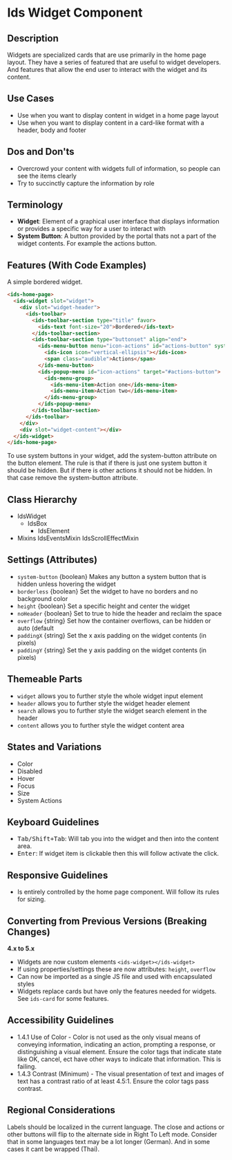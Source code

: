 # Ids Widget Component

## Description

Widgets are specialized cards that are use primarily in the home page layout. They have a series of featured that are useful to widget developers. And features that allow the end user to interact with the widget and its content.

## Use Cases

- Use when you want to display content in widget in a home page layout
- Use when you want to display content in a card-like format with a header, body and footer

## Dos and Don'ts

- Overcrowd your content with widgets full of information, so people can see the items clearly
- Try to succinctly capture the information by role

## Terminology

- **Widget**: Element of a graphical user interface that displays information or provides a specific way for a user to interact with
- **System Button**: A button provided by the portal thats not a part of the widget contents. For example the actions button.

## Features (With Code Examples)

A simple bordered widget.

```html
<ids-home-page>
  <ids-widget slot="widget">
    <div slot="widget-header">
      <ids-toolbar>
        <ids-toolbar-section type="title" favor>
          <ids-text font-size="20">Bordered</ids-text>
        </ids-toolbar-section>
        <ids-toolbar-section type="buttonset" align="end">
          <ids-menu-button menu="icon-actions" id="actions-button" system-button>
            <ids-icon icon="vertical-ellipsis"></ids-icon>
            <span class="audible">Actions</span>
          </ids-menu-button>
          <ids-popup-menu id="icon-actions" target="#actions-button">
            <ids-menu-group>
              <ids-menu-item>Action one</ids-menu-item>
              <ids-menu-item>Action two</ids-menu-item>
            </ids-menu-group>
          </ids-popup-menu>
        </ids-toolbar-section>
      </ids-toolbar>
    </div>
    <div slot="widget-content"></div>
  </ids-widget>
</ids-home-page>
```

To use system buttons in your widget, add the system-button attribute on the button element. The rule is that if there is just one system button it should be hidden. But if there is other actions it should not be hidden. In that case remove the system-button attribute.

## Class Hierarchy

- IdsWidget
    - IdsBox
      - IdsElement
- Mixins
  IdsEventsMixin
  IdsScrollEffectMixin

## Settings (Attributes)

- `system-button` {boolean} Makes any button a system button that is hidden unless hovering the widget
- `borderless` {boolean} Set the widget to have no borders and no background color
- `height` {boolean} Set a specific height and center the widget
- `noHeader` {boolean} Set to true to hide the header and reclaim the space
- `overflow` {string} Set how the container overflows, can be hidden or auto (default
- `paddingX` {string} Set the x axis padding on the widget contents (in pixels)
- `paddingY` {string} Set the y axis padding on the widget contents (in pixels)

## Themeable Parts

- `widget` allows you to further style the whole widget input element
- `header` allows you to further style the widget header element
- `search` allows you to further style the widget search element in the header
- `content` allows you to further style the widget content area

## States and Variations

- Color
- Disabled
- Hover
- Focus
- Size
- System Actions

## Keyboard Guidelines

- <kbd>Tab/Shift+Tab</kbd>: Will tab you into the widget and then into the content area.
- <kbd>Enter</kbd>: If widget item is clickable then this will follow activate the click.

## Responsive Guidelines

- Is entirely controlled by the home page component. Will follow its rules for sizing.

## Converting from Previous Versions (Breaking Changes)

**4.x to 5.x**

- Widgets are now custom elements `<ids-widget></ids-widget>`
- If using properties/settings these are now attributes: `height`, `overflow`
- Can now be imported as a single JS file and used with encapsulated styles
- Widgets replace cards but have only the features needed for widgets. See `ids-card` for some features.

## Accessibility Guidelines

- 1.4.1 Use of Color - Color is not used as the only visual means of conveying information, indicating an action, prompting a response, or distinguishing a visual element. Ensure the color tags that indicate state like OK, cancel, ect have other ways to indicate that information. This is failing.
- 1.4.3 Contrast (Minimum) - The visual presentation of text and images of text has a contrast ratio of at least 4.5:1.   Ensure the color tags pass contrast.

## Regional Considerations

Labels should be localized in the current language. The close and actions or other buttons will flip to the alternate side in Right To Left mode. Consider that in some languages text may be a lot longer (German). And in some cases it cant be wrapped (Thai).
